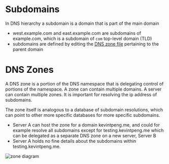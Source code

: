 # Subdomains
In DNS hierarchy a subdomain is a domain that is part of the main domain
- west.example.com and east.example.com are subdomains of example.com, which is a subdomain of `com` top-level domain (TLD)
- subdomains are defined by editing the [DNS zone file](https://github.com/kevintpeng/Learn-Something-Everyday/blob/master/Networking/DNS%20Resource%20Records.md) pertaining to the parent domain

# DNS Zones
A DNS zone is a portion of the DNS namespace that is delegating control of portions of the namespace. A zone can contain multiple domains. A server can contain multiple zones. It is important for resolving the ip address of subdomains. 

The zone itself is analogous to a database of subdomain resolutions, which can point to other more specific databases for more specific subdomains. 
- Server A can host the zone for a domain kevintpeng.me, and could for example resolve all subdomains except for testing.kevintpeng.me which can be delegated as a separate DNS zone on a new server, Server B
- Server A holds no fine details about the subdomains within testing.kevintpeng.me.

![zone diagram](http://www.think-like-a-computer.com/files/2011/06/dns_zone_2.png)

